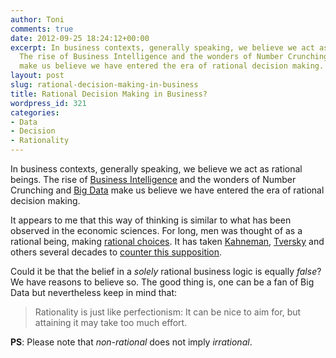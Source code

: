 ```yaml
---
author: Toni
comments: true
date: 2012-09-25 18:24:12+00:00
excerpt: In business contexts, generally speaking, we believe we act as rational beings.
  The rise of Business Intelligence and the wonders of Number Crunching and Big Data
  make us believe we have entered the era of rational decision making.
layout: post
slug: rational-decision-making-in-business
title: Rational Decision Making in Business?
wordpress_id: 321
categories:
- Data
- Decision
- Rationality
---
```


In business contexts, generally speaking, we believe we act as rational beings. The rise of [Business Intelligence](http://en.wikipedia.org/wiki/Business_intelligence) and the wonders of Number Crunching and [Big Data](http://en.wikipedia.org/wiki/Big_data) make us believe we have entered the era of rational decision making.

It appears to me that this way of thinking is similar to what has been observed in the economic sciences. For long, men was thought of as a rational being, making [rational choices](http://en.wikipedia.org/wiki/Rational_choice_theory). It has taken [Kahneman](http://www.princeton.edu/~kahneman/), [Tversky](http://en.wikipedia.org/wiki/Amos_Tversky) and others several decades to [counter this supposition](http://www.dailyprincetonian.com/2002/10/10/5684/).

Could it be that the belief in a _solely_ rational business logic is equally _false_? We have reasons to believe so. The good thing is, one can be a fan of Big Data but nevertheless keep in mind that:


<blockquote>Rationality is just like perfectionism: It can be nice to aim for, but attaining it may take too much effort.</blockquote>


**PS**: Please note that _non-rational_ does not imply _irrational_.
